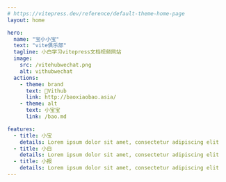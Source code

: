 ```yaml
---
# https://vitepress.dev/reference/default-theme-home-page
layout: home

hero:
  name: "宝小小宝"
  text: "vite俱乐部"
  tagline: 小白学习vitepress文档视频网站
  image:
    src: /vitehubwechat.png
    alt: vithubwechat
  actions:
    - theme: brand
      text: 🍐Vithub
      link: http://baoxiaobao.asia/
    - theme: alt
      text: 小宝宝
      link: /bao.md

features:
  - title: 小宝
    details: Lorem ipsum dolor sit amet, consectetur adipiscing elit
  - title: 小白
    details: Lorem ipsum dolor sit amet, consectetur adipiscing elit
  - title: 小报
    details: Lorem ipsum dolor sit amet, consectetur adipiscing elit
---
```


